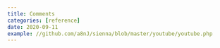 ```yaml
---
title: Comments
categories: [reference]
date: 2020-09-11
example: //github.com/a8nJ/sienna/blob/master/youtube/youtube.php
---
```

